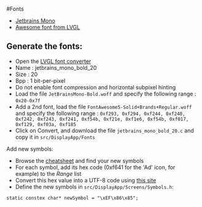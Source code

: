 #Fonts
* [Jetbrains Mono](https://www.jetbrains.com/fr-fr/lp/mono/)
* [Awesome font from LVGL](https://lvgl.io/assets/others/FontAwesome5-Solid+Brands+Regular.woff)

## Generate the fonts:

 * Open the [LVGL font converter](https://lvgl.io/tools/fontconverter)
 * Name : jetbrains_mono_bold_20
 * Size : 20
 * Bpp : 1 bit-per-pixel
 * Do not enable font compression and horizontal subpixel hinting
 * Load the file `JetBrainsMono-Bold.woff` and specify the following range : `0x20-0x7f`
 * Add a 2nd font, load the file `FontAwesome5-Solid+Brands+Regular.woff` and specify the following range : `0xf293, 0xf294, 0xf244, 0xf240, 0xf242, 0xf243, 0xf241, 0xf54b, 0xf21e, 0xf1e6, 0xf54b, 0xf017, 0xf129, 0xf03a, 0xf185`
 * Click on Convert, and download the file `jetbrains_mono_bold_20.c` and copy it in `src/DisplayApp/Fonts`
  
Add new symbols:
 * Browse the [cheatsheet](https://fontawesome.com/cheatsheet/free/solid) and find your new symbols
 * For each symbol, add its hex code (0xf641 for the 'Ad' icon, for example) to the *Range* list
 * Convert this hex value into a UTF-8 code using [this site](http://www.ltg.ed.ac.uk/~richard/utf-8.cgi?input=f185&mode=hex)
 * Define the new symbols in `src/DisplayApp/Screens/Symbols.h`: 
```
static constex char* newSymbol = "\xEF\x86\x85";
```

